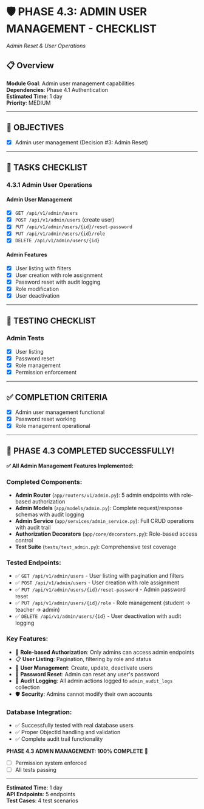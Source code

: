 # 🛡️ PHASE 4.3: ADMIN USER MANAGEMENT - CHECKLIST
*Admin Reset & User Operations*

## 📋 Overview
**Module Goal**: Admin user management capabilities  
**Dependencies**: Phase 4.1 Authentication  
**Estimated Time**: 1 day  
**Priority**: MEDIUM

---

## 🎯 OBJECTIVES
- [x] Admin user management (Decision #3: Admin Reset)

---

## 📝 TASKS CHECKLIST

### **4.3.1 Admin User Operations**

#### **Admin User Management**
- [x] `GET /api/v1/admin/users`
- [x] `POST /api/v1/admin/users` (create user)
- [x] `PUT /api/v1/admin/users/{id}/reset-password`
- [x] `PUT /api/v1/admin/users/{id}/role`
- [x] `DELETE /api/v1/admin/users/{id}`

#### **Admin Features**
- [x] User listing with filters
- [x] User creation with role assignment
- [x] Password reset with audit logging
- [x] Role modification
- [x] User deactivation

---

## 🧪 TESTING CHECKLIST

### **Admin Tests**
- [x] User listing
- [x] Password reset
- [x] Role management
- [x] Permission enforcement

---

## ✅ COMPLETION CRITERIA
- [x] Admin user management functional
- [x] Password reset working
- [x] Role management operational

---

## 🎉 PHASE 4.3 COMPLETED SUCCESSFULLY!

**✅ All Admin Management Features Implemented:**

### **Completed Components:**
- **Admin Router** (`app/routers/v1/admin.py`): 5 admin endpoints with role-based authorization
- **Admin Models** (`app/models/admin.py`): Complete request/response schemas with audit logging
- **Admin Service** (`app/services/admin_service.py`): Full CRUD operations with audit trail
- **Authorization Decorators** (`app/core/decorators.py`): Role-based access control
- **Test Suite** (`tests/test_admin.py`): Comprehensive test coverage

### **Tested Endpoints:**
- ✅ `GET /api/v1/admin/users` - User listing with pagination and filters
- ✅ `POST /api/v1/admin/users` - User creation with role assignment
- ✅ `PUT /api/v1/admin/users/{id}/reset-password` - Admin password reset
- ✅ `PUT /api/v1/admin/users/{id}/role` - Role management (student → teacher → admin)
- ✅ `DELETE /api/v1/admin/users/{id}` - User deactivation with audit logging

### **Key Features:**
- 🔐 **Role-based Authorization**: Only admins can access admin endpoints
- 📋 **User Listing**: Pagination, filtering by role and status
- 👤 **User Management**: Create, update, deactivate users
- 🔑 **Password Reset**: Admin can reset any user's password
- 📝 **Audit Logging**: All admin actions logged to `admin_audit_logs` collection
- 🛡️ **Security**: Admins cannot modify their own accounts

### **Database Integration:**
- ✅ Successfully tested with real database users
- ✅ Proper ObjectId handling and validation
- ✅ Complete audit trail functionality

**PHASE 4.3 ADMIN MANAGEMENT: 100% COMPLETE** 🚀
- [ ] Permission system enforced
- [ ] All tests passing

---

**Estimated Time**: 1 day  
**API Endpoints**: 5 endpoints  
**Test Cases**: 4 test scenarios
